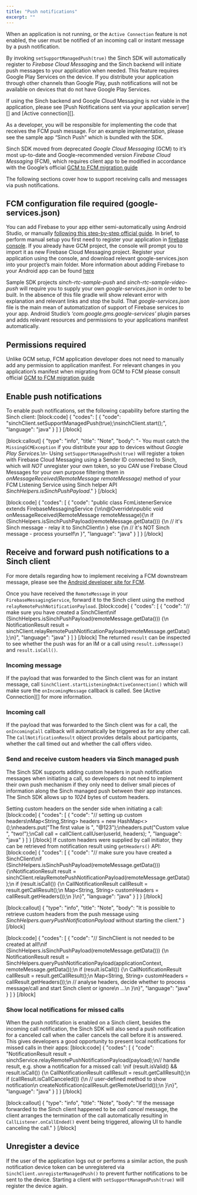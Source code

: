 ```yaml
---
title: "Push notifications"
excerpt: ""
---
```

When an application is not running, or the `Active Connection` feature is not enabled, the user must be notified of an incoming call or instant message by a push notification.

By invoking `setSupportManagedPush(true)` the Sinch SDK will automatically register to *Firebase Cloud Messaging* and the Sinch backend will initiate push messages to your application when needed. This feature requires Google Play Services on the device. If you distribute your application through other channels than Google Play, push notifications will not be available on devices that do not have Google Play Services.

If using the Sinch backend and Google Cloud Messaging is not viable in the application, please see \[Push Notifications sent via your application server\]\[\] and \[Active connection\]\[\].

As a developer, you will be responsible for implementing the code that receives the FCM push message. For an example implementation, please see the sample app “Sinch Push” which is bundled with the SDK.

Sinch SDK moved from deprecated *Google Cloud Messaging* (GCM) to it’s most up-to-date and Google-recommended version *Firebase Cloud Messaging* (FCM), which requires client app to be modified in accordance with the Google’s official [GCM to FCM migration guide](https://developers.google.com/cloud-messaging/android/android-migrate-fcm)

The following sections cover how to support receiving calls and messages via push notifications.

## FCM configuration file required (google-services.json)

You can add Firebase to your app either semi-automatically using Android Studio, or manually [following this step-by-step official guide](https://firebase.google.com/docs/android/setup). In brief, to perform manual setup you first need to register your application in [firebase console](https://console.firebase.google.com/). If you already have GCM project, the console will prompt you to import it as new Firebase Cloud Messaging project. Register your application using the console, and download relevant google-services.json into your project’s main folder. More information about adding Firebase to your Android app can be found [here](https://firebase.google.com/docs/android/setup)

Sample SDK projects *sinch-rtc-sample-push* and *sinch-rtc-sample-video-push* will require you to supply your own *google-services.json* in order to be built. In the absence of this file gradle will show relevant error with explanation and relevant links and stop the build. That *google-services.json* file is the main mean of automatization of support of Firebase services to your app. Android Studio’s *‘com.google.gms.google-services’* plugin parses and adds relevant resources and permissions to your applications manifest automatically.

## Permissions required

Unlike GCM setup, FCM application developer does not need to manually add any permission to application manifest. For relevant changes in you application’s manifest when migrating from GCM to FCM please consult official [GCM to FCM migration guide](https://developers.google.com/cloud-messaging/android/android-migrate-fcm)

## Enable push notifications

To enable push notifications, set the following capability before starting the Sinch client:
[block:code]
{
  "codes": [
    {
      "code": "sinchClient.setSupportManagedPush(true);\nsinchClient.start();",
      "language": "java"
    }
  ]
}
[/block]

[block:callout]
{
  "type": "info",
  "title": "Note",
  "body": "- You must catch the `MissingGCMException` if you distribute your app to devices without *Google Play Services*.\n- Using `setSupportManagedPush(true)` will register a token with Firebase Cloud Messaging using a Sender ID connected to Sinch, which will *NOT* unregister your own token, so you *CAN* use Firebase Cloud Messages for your own purpose filtering them in *onMessageReceived(RemoteMessage remoteMessage)* method of your FCM Listening Service using Sinch helper API *SinchHelpers.isSinchPushPayload*."
}
[/block]

[block:code]
{
  "codes": [
    {
      "code": "public class FcmListenerService extends FirebaseMessagingService {\n\n@Override\npublic void onMessageReceived(RemoteMessage remoteMessage){\n    if (SinchHelpers.isSinchPushPayload(remoteMessage.getData())) {\n        // it's Sinch message - relay it to SinchClient\n    } else {\n        // it's NOT Sinch message - process yourself\n    }",
      "language": "java"
    }
  ]
}
[/block]
## Receive and forward push notifications to a Sinch client

For more details regarding how to implement receiving a FCM downstream message, please see the [Android developer site for FCM](https://firebase.google.com/docs/cloud-messaging/android/receive).

Once you have received the `RemoteMessage` in your `FirebaseMessagingService`, forward it to the Sinch client using the method `relayRemotePushNotificationPayload`.
[block:code]
{
  "codes": [
    {
      "code": "// make sure you have created a SinchClient\nif (SinchHelpers.isSinchPushPayload(remoteMessage.getData())) {\n    NotificationResult result = sinchClient.relayRemotePushNotificationPayload(remoteMessage.getData());\n}",
      "language": "java"
    }
  ]
}
[/block]
The returned `result` can be inspected to see whether the push was for an IM or a call using `result.isMessage()` and `result.isCall()`.

### Incoming message

If the payload that was forwarded to the Sinch client was for an instant message, call `SinchClient.startListeningOnActiveConnection()` which will make sure the `onIncomingMessage` callback is called. See \[Active Connection\]\[\] for more information.

### Incoming call

If the payload that was forwarded to the Sinch client was for a call, the `onIncomingCall` callback will automatically be triggered as for any other call. The `CallNotificationResult` object provides details about participants, whether the call timed out and whether the call offers video.

### Send and receive custom headers via Sinch managed push

The Sinch SDK supports adding custom headers in push notification messages when initiating a call, so developers do not need to implement their own push mechanism if they only need to deliver small pieces of information along the Sinch managed push between their app instances. The Sinch SDK allows up to *1024* bytes of custom headers.

Setting custom headers on the sender side when initiating a call:
[block:code]
{
  "codes": [
    {
      "code": "// setting up custom headers\nMap<String,String> headers = new HashMap<>();\nheaders.put(\"The first value is \", \"@123\");\nheaders.put(\"Custom value \", \"two!\");\nCall call = callClient.callUser(userId, headers);   ",
      "language": "java"
    }
  ]
}
[/block]
If custom headers were supplied by call initiator, they can be retrieved from notification result using `getHeaders()` API:
[block:code]
{
  "codes": [
    {
      "code": "// make sure you have created a SinchClient\nif (SinchHelpers.isSinchPushPayload(remoteMessage.getData())) {\nNotificationResult result = sinchClient.relayRemotePushNotificationPayload(remoteMessage.getData());\n  if (result.isCall()) {\n    CallNotificationResult callResult = result.getCallResult();\n    Map<String, String> customHeaders = callResult.getHeaders());\n  }\n}",
      "language": "java"
    }
  ]
}
[/block]

[block:callout]
{
  "type": "info",
  "title": "Note",
  "body": "It is possible to retrieve custom headers from the push message using *SinchHelpers.queryPushNotificationPayload* without starting the client."
}
[/block]

[block:code]
{
  "codes": [
    {
      "code": "// SinchClient is not needed to be created at all!\nif (SinchHelpers.isSinchPushPayload(remoteMessage.getData())) {\n  NotificationResult result = SinchHelpers.queryPushNotificationPayload(applicationContext, remoteMessage.getData());\n  if (result.isCall()) {\n    CallNotificationResult callResult = result.getCallResult();\n    Map<String, String> customHeaders = callResult.getHeaders());\n    // analyse headers, decide whether to process message/call and start Sinch client or ignore\n    ...\n  }\n}",
      "language": "java"
    }
  ]
}
[/block]
### Show local notifications for missed calls

When the push notification is enabled on a Sinch client, besides the incoming call notification, the Sinch SDK will also send a push notification for a canceled call when the caller cancels the call before it is answered. This gives developers a good opportunity to present local notifications for missed calls in their apps:
[block:code]
{
  "codes": [
    {
      "code": "NotificationResult result = sinchService.relayRemotePushNotificationPayload(payload);\n// handle result, e.g. show a notification for a missed call:    \nif (result.isValid() && result.isCall()) {\n    CallNotificationResult callResult = result.getCallResult();\n    if (callResult.isCallCanceled()) {\n        // user-defined method to show notification\n        createNotification(callResult.getRemoteUserId());\n    }\n}",
      "language": "java"
    }
  ]
}
[/block]

[block:callout]
{
  "type": "info",
  "title": "Note",
  "body": "If the message forwarded to the Sinch client happened to be *call cancel* message, the client arranges the termination of the call automatically resulting in `CallListener.onCallEnded()` event being triggered, allowing UI to handle canceling the call."
}
[/block]
## Unregister a device

If the user of the application logs out or performs a similar action, the push notification device token can be unregistered via `SinchClient.unregisterManagedPush()` to prevent further notifications to be sent to the device. Starting a client with `setSupportManagedPush(true)` will register the device again.